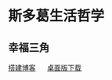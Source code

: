 # 斯多葛生活哲学
## 幸福三角
[搭建博客](https://zhuanlan.zhihu.com/p/28321740)     
[桌面版下载](https://github.com/lkyero/GitHubDesktop_zh)
